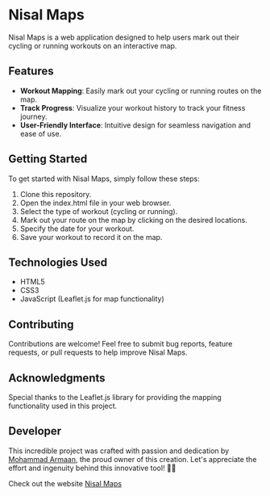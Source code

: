# Nisal Maps

Nisal Maps is a web application designed to help users mark out their cycling or running workouts on an interactive map.

## Features

- **Workout Mapping**: Easily mark out your cycling or running routes on the map.
- **Track Progress**: Visualize your workout history to track your fitness journey.
- **User-Friendly Interface**: Intuitive design for seamless navigation and ease of use.

## Getting Started

To get started with Nisal Maps, simply follow these steps:

1. Clone this repository.
2. Open the index.html file in your web browser.
3. Select the type of workout (cycling or running).
4. Mark out your route on the map by clicking on the desired locations.
5. Specify the date for your workout.
6. Save your workout to record it on the map.

## Technologies Used

- HTML5
- CSS3
- JavaScript (Leaflet.js for map functionality)

## Contributing

Contributions are welcome! Feel free to submit bug reports, feature requests, or pull requests to help improve Nisal Maps.


## Acknowledgments

Special thanks to the Leaflet.js library for providing the mapping functionality used in this project.

## Developer

This incredible project was crafted with passion and dedication by [Mohammad Armaan](https://github.com/MohammadArmaan), the proud owner of this creation. Let's appreciate the effort and ingenuity behind this innovative tool! 👏✨

Check out the website [Nisal Maps](https://mohammadarmaan.github.io/Nisal-Maps/)
